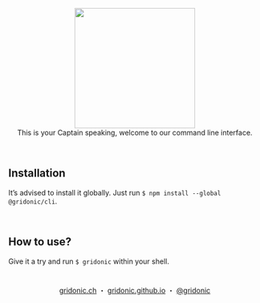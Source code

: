 <p align="center">
  <img width="240" src="https://gridonic.github.io/assets/images/logos/gridonic.svg"><br>
  This is your Captain speaking, welcome to our command line interface.
</p>

<br>

## Installation

It’s advised to install it globally. Just run `$ npm install --global @gridonic/cli`.

<br>

## How to use?

Give it a try and run `$ gridonic` within your shell.

#  
<p align="center">
  <a href="https://gridonic.ch">gridonic.ch</a> ・
  <a href="https://gridonic.github.io">gridonic.github.io</a> ・
  <a href="https://twitter.com/gridonic">@gridonic</a>
</p>
